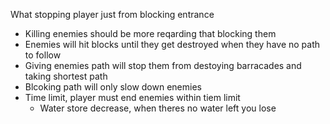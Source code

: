 What stopping player just from blocking entrance
- Killing enemies should be more reqarding that blocking them
- Enemies will hit blocks until they get destroyed when they have no path to follow
- Giving enemies path will stop them from destoying barracades and taking shortest path
- Blcoking path will only slow down enemies
- Time limit, player must end enemies within tiem limit
	- Water store decrease, when theres no water left you lose